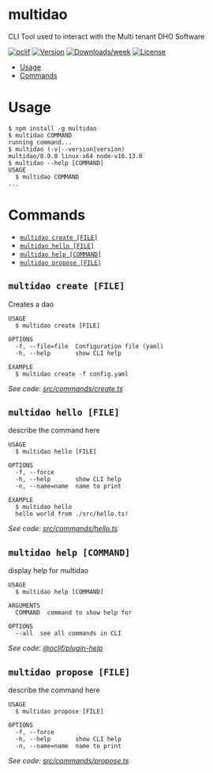 multidao
========

CLI Tool used to interact with the Multi tenant DHO Software

[![oclif](https://img.shields.io/badge/cli-oclif-brightgreen.svg)](https://oclif.io)
[![Version](https://img.shields.io/npm/v/multidao.svg)](https://npmjs.org/package/multidao)
[![Downloads/week](https://img.shields.io/npm/dw/multidao.svg)](https://npmjs.org/package/multidao)
[![License](https://img.shields.io/npm/l/multidao.svg)](https://github.com/Gerard097/multidao/blob/master/package.json)

<!-- toc -->
* [Usage](#usage)
* [Commands](#commands)
<!-- tocstop -->
# Usage
<!-- usage -->
```sh-session
$ npm install -g multidao
$ multidao COMMAND
running command...
$ multidao (-v|--version|version)
multidao/0.0.0 linux-x64 node-v16.13.0
$ multidao --help [COMMAND]
USAGE
  $ multidao COMMAND
...
```
<!-- usagestop -->
# Commands
<!-- commands -->
* [`multidao create [FILE]`](#multidao-create-file)
* [`multidao hello [FILE]`](#multidao-hello-file)
* [`multidao help [COMMAND]`](#multidao-help-command)
* [`multidao propose [FILE]`](#multidao-propose-file)

## `multidao create [FILE]`

Creates a dao

```
USAGE
  $ multidao create [FILE]

OPTIONS
  -f, --file=file  Configuration file (yaml)
  -h, --help       show CLI help

EXAMPLE
  $ multidao create -f config.yaml
```

_See code: [src/commands/create.ts](https://github.com/Gerard097/multidao/blob/v0.0.0/src/commands/create.ts)_

## `multidao hello [FILE]`

describe the command here

```
USAGE
  $ multidao hello [FILE]

OPTIONS
  -f, --force
  -h, --help       show CLI help
  -n, --name=name  name to print

EXAMPLE
  $ multidao hello
  hello world from ./src/hello.ts!
```

_See code: [src/commands/hello.ts](https://github.com/Gerard097/multidao/blob/v0.0.0/src/commands/hello.ts)_

## `multidao help [COMMAND]`

display help for multidao

```
USAGE
  $ multidao help [COMMAND]

ARGUMENTS
  COMMAND  command to show help for

OPTIONS
  --all  see all commands in CLI
```

_See code: [@oclif/plugin-help](https://github.com/oclif/plugin-help/blob/v3.2.4/src/commands/help.ts)_

## `multidao propose [FILE]`

describe the command here

```
USAGE
  $ multidao propose [FILE]

OPTIONS
  -f, --force
  -h, --help       show CLI help
  -n, --name=name  name to print
```

_See code: [src/commands/propose.ts](https://github.com/Gerard097/multidao/blob/v0.0.0/src/commands/propose.ts)_
<!-- commandsstop -->

